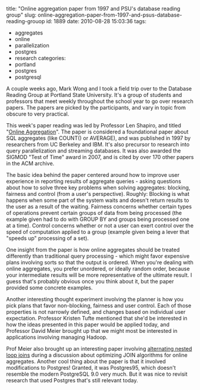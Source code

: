 title: "Online aggregation paper from 1997 and PSU's database reading group"
slug: online-aggregation-paper-from-1997-and-psus-database-reading-grouop
id: 1889
date: 2010-08-28 15:03:36
tags: 
- aggregates
- online
- parallelization
- postgres
- research
categories: 
- portland
- postgres
- postgresql

A couple weeks ago, Mark Wong and I took a field trip over to the Database Reading Group at Portland State University. It's a group of students and professors that meet weekly throughout the school year to go over research papers. The papers are picked by the participants, and vary in topic from obscure to very practical.

This week's paper reading was led by Professor Len Shapiro, and titled "[Online Aggregation](http://research.microsoft.com/en-us/um/people/helenw/papers/online.ps.gz)". The paper is considered a foundational paper about SQL aggregates (like COUNT() or AVERAGE), and was published in 1997 by researchers from UC Berkeley and IBM. It's also precursor to research into query parallelization and streaming databases. It was also awarded the SIGMOD "Test of Time" award in 2007, and is cited by over 170 other papers in the ACM archive.

The basic idea behind the paper centered around how to improve user experience in reporting results of aggregate queries - asking questions about how to solve three key problems when solving aggregates: blocking, fairness and control (from a user's perspective). Roughly: Blocking is what happens when some part of the system waits and doesn't return results to the user as a result of the waiting. Fairness concerns whether certain types of operations prevent certain groups of data from being processed (the example given had to do with GROUP BY and groups being processed one at a time). Control concerns whether or not a user can exert control over the speed of computation applied to a group (example given being a lever that "speeds up" processing of a set).

One insight from the paper is how online aggregates should be treated differently than traditional query processing - which might favor expensive plans involving sorts so that the output is ordered. When you're dealing with online aggregates, you prefer unordered, or ideally random order, because your intermediate results will be more representative of the ultimate result. I guess that's probably obvious once you think about it, but the paper provided some concrete examples.

Another interesting thought experiment involving the planner is how you pick plans that favor non-blocking, fairness and user control. Each of those properties is not narrowly defined, and changes based on individual user expectation. Professor Kristen Tufte mentioned that she'd be interested in how the ideas presented in this paper would be applied today, and Professor David Meier brought up that we might most be interested in applications involving managing Hadoop.

Prof Meier also brought up an interesting paper involving [alternating nested loop joins](http://db.cs.berkeley.edu/papers/S2K-94-45.pdf) during a discussion about optimizing JOIN algorithms for online aggregates. Another cool thing about the paper is that it involved modifications to Postgres!  Granted, it was Postgres95, which doesn't resemble the modern PostgreSQL 9.0 very much. But it was nice to revisit research that used Postgres that's still relevant today.
